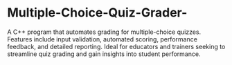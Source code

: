# Multiple-Choice-Quiz-Grader-
A C++ program that automates grading for multiple-choice quizzes. Features include input validation, automated scoring, performance feedback, and detailed reporting. Ideal for educators and trainers seeking to streamline quiz grading and gain insights into student performance.
